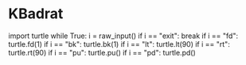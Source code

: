 # KBadrat
import turtle
while True:
    i = raw_input()
    if i == "exit":
        break
    if i == "fd":
        turtle.fd(1)
    if i == "bk": 
        turtle.bk(1)
    if i == "lt":
        turtle.lt(90)
    if i == "rt":
        turtle.rt(90)
    if i == "pu":
        turtle.pu()
    if i == "pd":
        turtle.pd()
